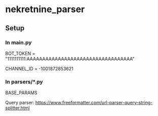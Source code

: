 # nekretnine_parser

## Setup

### In main.py

BOT_TOKEN = "1111111111:AAAAAAAAAAAAAAAAAAAAAAAAAAAAAAAAAA"

CHANNEL_ID = -1001872853621


### In parsers/*.py

BASE_PARAMS 

Query parser: https://www.freeformatter.com/url-parser-query-string-splitter.html
